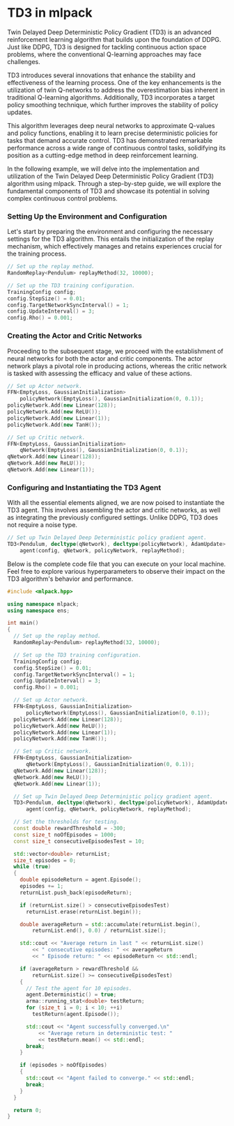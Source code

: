 # TD3 in mlpack

Twin Delayed Deep Deterministic Policy Gradient (TD3) is an advanced reinforcement learning algorithm that builds upon the foundation of DDPG. Just like DDPG, TD3 is designed for tackling continuous action space problems, where the conventional Q-learning approaches may face challenges.

TD3 introduces several innovations that enhance the stability and effectiveness of the learning process. One of the key enhancements is the utilization of twin Q-networks to address the overestimation bias inherent in traditional Q-learning algorithms. Additionally, TD3 incorporates a target policy smoothing technique, which further improves the stability of policy updates.

This algorithm leverages deep neural networks to approximate Q-values and policy functions, enabling it to learn precise deterministic policies for tasks that demand accurate control. TD3 has demonstrated remarkable performance across a wide range of continuous control tasks, solidifying its position as a cutting-edge method in deep reinforcement learning.

In the following example, we will delve into the implementation and utilization of the Twin Delayed Deep Deterministic Policy Gradient (TD3) algorithm using mlpack. Through a step-by-step guide, we will explore the fundamental components of TD3 and showcase its potential in solving complex continuous control problems.

### Setting Up the Environment and Configuration
Let's start by preparing the environment and configuring the necessary settings for the TD3 algorithm. This entails the initialization of the replay mechanism, which effectively manages and retains experiences crucial for the training process.

```c++
// Set up the replay method.
RandomReplay<Pendulum> replayMethod(32, 10000);

// Set up the TD3 training configuration.
TrainingConfig config;
config.StepSize() = 0.01;
config.TargetNetworkSyncInterval() = 1;
config.UpdateInterval() = 3;
config.Rho() = 0.001;
```

### Creating the Actor and Critic Networks
Proceeding to the subsequent stage, we proceed with the establishment of neural networks for both the actor and critic components. The actor network plays a pivotal role in producing actions, whereas the critic network is tasked with assessing the efficacy and value of these actions.

```c++
// Set up Actor network.
FFN<EmptyLoss, GaussianInitialization>
    policyNetwork(EmptyLoss(), GaussianInitialization(0, 0.1));
policyNetwork.Add(new Linear(128));
policyNetwork.Add(new ReLU());
policyNetwork.Add(new Linear(1));
policyNetwork.Add(new TanH());

// Set up Critic network.
FFN<EmptyLoss, GaussianInitialization>
    qNetwork(EmptyLoss(), GaussianInitialization(0, 0.1));
qNetwork.Add(new Linear(128));
qNetwork.Add(new ReLU());
qNetwork.Add(new Linear(1));
```

### Configuring and Instantiating the TD3 Agent
With all the essential elements aligned, we are now poised to instantiate the TD3 agent. This involves assembling the actor and critic networks, as well as integrating the previously configured settings. Unlike DDPG, TD3 does not require a noise type.

```c++
// Set up Twin Delayed Deep Deterministic policy gradient agent.
TD3<Pendulum, decltype(qNetwork), decltype(policyNetwork), AdamUpdate>
    agent(config, qNetwork, policyNetwork, replayMethod);
```

Below is the complete code file that you can execute on your local machine. Feel free to explore various hyperparameters to observe their impact on the TD3 algorithm's behavior and performance. 

```c++
#include <mlpack.hpp>

using namespace mlpack;
using namespace ens;

int main()
{
  // Set up the replay method.
  RandomReplay<Pendulum> replayMethod(32, 10000);

  // Set up the TD3 training configuration.
  TrainingConfig config;
  config.StepSize() = 0.01;
  config.TargetNetworkSyncInterval() = 1;
  config.UpdateInterval() = 3;
  config.Rho() = 0.001;

  // Set up Actor network.
  FFN<EmptyLoss, GaussianInitialization>
      policyNetwork(EmptyLoss(), GaussianInitialization(0, 0.1));
  policyNetwork.Add(new Linear(128));
  policyNetwork.Add(new ReLU());
  policyNetwork.Add(new Linear(1));
  policyNetwork.Add(new TanH());

  // Set up Critic network.
  FFN<EmptyLoss, GaussianInitialization>
      qNetwork(EmptyLoss(), GaussianInitialization(0, 0.1));
  qNetwork.Add(new Linear(128));
  qNetwork.Add(new ReLU());
  qNetwork.Add(new Linear(1));

  // Set up Twin Delayed Deep Deterministic policy gradient agent.
  TD3<Pendulum, decltype(qNetwork), decltype(policyNetwork), AdamUpdate>
      agent(config, qNetwork, policyNetwork, replayMethod);

  // Set the thresholds for testing.
  const double rewardThreshold = -300;
  const size_t noOfEpisodes = 1000;
  const size_t consecutiveEpisodesTest = 10;

  std::vector<double> returnList;
  size_t episodes = 0;
  while (true)
  {
    double episodeReturn = agent.Episode();
    episodes += 1;
    returnList.push_back(episodeReturn);

    if (returnList.size() > consecutiveEpisodesTest)
      returnList.erase(returnList.begin());

    double averageReturn = std::accumulate(returnList.begin(),
        returnList.end(), 0.0) / returnList.size();

    std::cout << "Average return in last " << returnList.size()
        << " consecutive episodes: " << averageReturn
        << " Episode return: " << episodeReturn << std::endl;

    if (averageReturn > rewardThreshold &&
        returnList.size() >= consecutiveEpisodesTest)
    {
      // Test the agent for 10 episodes.
      agent.Deterministic() = true;
      arma::running_stat<double> testReturn;
      for (size_t i = 0; i < 10; ++i)
        testReturn(agent.Episode());

      std::cout << "Agent successfully converged.\n"
          << "Average return in deterministic test: "
          << testReturn.mean() << std::endl;
      break;
    }

    if (episodes > noOfEpisodes)
    {
      std::cout << "Agent failed to converge." << std::endl;
      break;
    }
  }

  return 0;
}
```